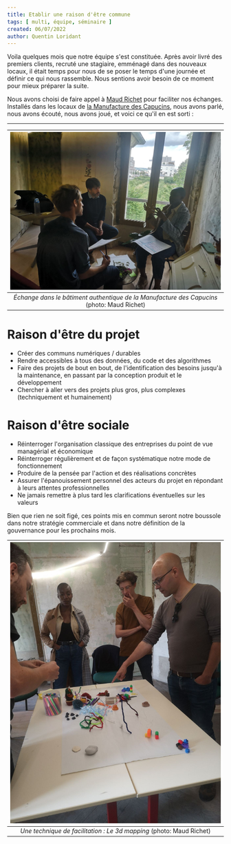 ```yaml
---
title: Etablir une raison d'être commune
tags: [ multi, équipe, séminaire ]
created: 06/07/2022
author: Quentin Loridant
---
```


Voila quelques mois que notre équipe s'est constituée. Après avoir livré des premiers clients, recruté une stagiaire, emménagé dans des nouveaux locaux, il était temps pour nous de se poser le temps d'une journée et définir ce qui nous rassemble. Nous sentions avoir besoin de ce moment pour mieux préparer la suite.

Nous avons choisi de faire appel à [Maud Richet](https://www.linkedin.com/in/maudrichet/) pour faciliter nos échanges. Installés dans les locaux de [la Manufacture des Capucins](https://lamanufacturedescapucins.coop/), nous avons parlé, nous avons écouté, nous avons joué, et voici ce qu'il en est sorti :

---
|![Reflexion](https://raw.githubusercontent.com/multi-coop/multi-site-contents/main/images/blog/reflexion.jpeg)|
|:--:|
| *Échange dans le bâtiment authentique de la Manufacture des Capucins* (photo: Maud Richet)|

# Raison d'être du projet

* Créer des communs numériques / durables
* Rendre accessibles à tous des données, du code et des algorithmes
* Faire des projets de bout en bout, de l'identification des besoins jusqu'à la maintenance, en passant par la conception produit et le développement
* Chercher à aller vers des projets plus gros, plus complexes (techniquement et humainement)

# Raison d'être sociale

* Réinterroger l'organisation classique des entreprises du point de vue managérial et économique
* Réinterroger régulièrement et de façon systématique notre mode de fonctionnement
* Produire de la pensée par l'action et des réalisations concrètes
* Assurer l'épanouissement personnel des acteurs du projet en répondant à leurs attentes professionnelles
* Ne jamais remettre à plus tard les clarifications éventuelles sur les valeurs

Bien que rien ne soit figé, ces points mis en commun seront notre boussole dans notre stratégie commerciale et dans notre définition de la gouvernance pour les prochains mois.

|![Une technique de facilitation : Le 3d mapping](https://raw.githubusercontent.com/multi-coop/multi-site-contents/main/images/blog/3d_mapping.jpeg)|
|:--:|
| *Une technique de facilitation : Le 3d mapping* (photo: Maud Richet)|
